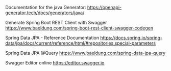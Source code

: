 Documentation for the java Generator:
https://openapi-generator.tech/docs/generators/java/

Generate Spring Boot REST Client with Swagger
https://www.baeldung.com/spring-boot-rest-client-swagger-codegen

Spring Data JPA - Reference Documentation
https://docs.spring.io/spring-data/jpa/docs/current/reference/html/#repositories.special-parameters

Spring Data JPA @Query
https://www.baeldung.com/spring-data-jpa-query

Swagger Editor online
https://editor.swagger.io
